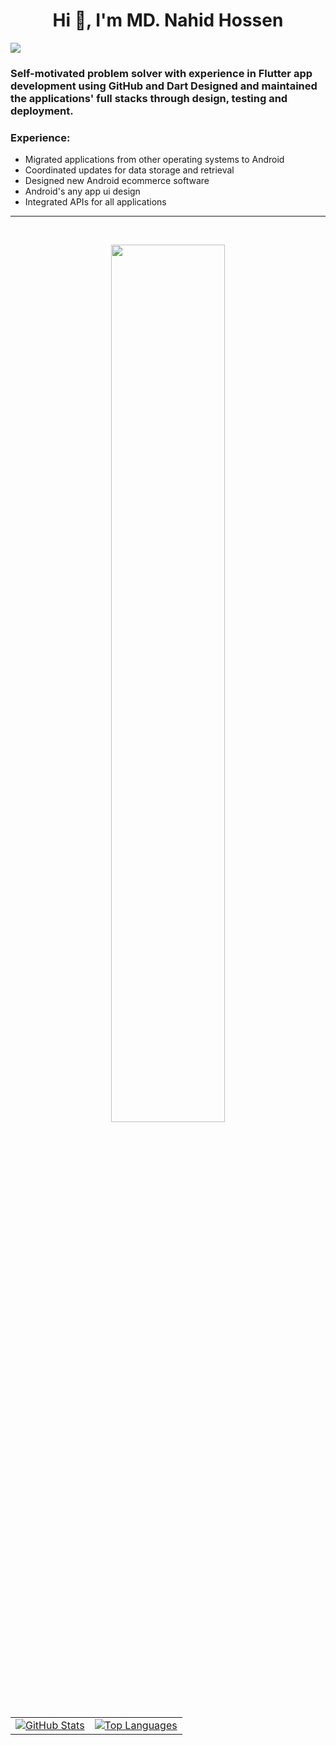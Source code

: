 <h1 align="center">Hi 👋, I'm MD. Nahid Hossen</h1>
<img src="https://media.licdn.com/dms/image/v2/D4E16AQG1swTP3aARuQ/profile-displaybackgroundimage-shrink_350_1400/profile-displaybackgroundimage-shrink_350_1400/0/1721196096136?e=1747872000&v=beta&t=MzUHMrF7Dmk47iMCjUSr-QB2Z7oZUd3faR1leQ0oBL4">

<h3>Self-motivated problem solver with experience in Flutter app development using GitHub and Dart Designed and maintained the applications' full stacks through design, testing and deployment.</h3>

<h3><b>Experience:</b></h3>




- Migrated applications from other operating systems to Android
- Coordinated updates for data storage and retrieval
- Designed new Android ecommerce software
- Android's any app ui design
- Integrated APIs for all applications

<hr>

<br />
<!-- First Row: Full-Width Streak Stats -->
<p align="center">
  <img width="60%" src="https://github-readme-streak-stats.herokuapp.com?user=mdnahidhossen1911&theme=light&hide_border=true&background=FFFFFF&stroke=000000&fire=FF4500&sideLabels=000000&currStreakNum=FF4500&ring=FF4500&currStreakLabel=FF4500&sideNums=000000" />
</p>


<!-- Second Row: Two Side-by-Side GitHub Stats -->
<table align="center">
  <tr>
    <td>
      <a href="https://github.com/anuraghazra/github-readme-stats"> 
        <img src="https://github-readme-stats.vercel.app/api?username=mdnahidhossen1911&hide_border=true&rank_icon=github&show_icons=true&count_private=true&show=reviews,discussions_started,discussions_answered,prs_merged,prs_merged_percentage" alt="GitHub Stats" />
      </a>
    </td>
    <td>
      <a href="https://github.com/anuraghazra/github-readme-stats"> 
        <img src="https://github-readme-stats.vercel.app/api/top-langs/?username=mdnahidhossen1911&hide_border=true&langs_count=10&layout=donut-vertical&count_private=true" alt="Top Languages" />
      </a>
    </td>
  </tr>
</table>

